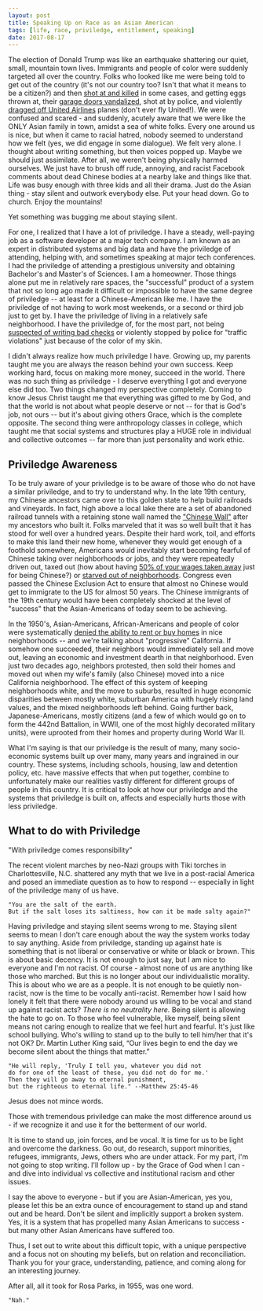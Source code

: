 ```yaml
---
layout: post
title: Speaking Up on Race as an Asian American
tags: [life, race, priviledge, entitlement, speaking]
date: 2017-08-17
---
```


The election of Donald Trump was like an earthquake shattering our quiet, small, mountain town lives.  Immigrants and people of color were suddenly targeted all over the country.  Folks who looked like me were being told to get out of the country (it's not our country too?  Isn't that what it means to be a citizen?) and then [shot at and killed](http://www.cnn.com/2017/03/10/us/indian-immigrants-american-dream/index.html) in some cases, and getting eggs thrown at, their [garage doors vandalized](https://asamnews.com/2017/02/14/asian-american-familys-home-vandalized-with-racist-graffiti/), shot at by police, and violently [dragged off United Airlines](http://www.independent.co.uk/news/world/americas/united-airlines-passenger-dragged-off-flight-3411-asian-china-media-chicago-o-hare-plane-racism-a7677821.html) planes (don't ever fly United!).  We were confused and scared - and suddenly, acutely aware that we were like the ONLY Asian family in town, amidst a sea of white folks.  Every one around us is nice, but when it came to racial hatred, nobody seemed to understand how we felt (yes, we did engage in some dialogue).  We felt very alone.  I thought about writing something, but then voices popped up.  Maybe we should just assimilate.  After all, we weren't being physically harmed ourselves.  We just have to brush off rude, annoying, and racist Facebook comments about dead Chinese bodies at a nearby lake and things like that.  Life was busy enough with three kids and all their drama.  Just do the Asian thing - stay silent and outwork everybody else.  Put your head down.  Go to church.  Enjoy the mountains!

Yet something was bugging me about staying silent.

For one, I realized that I have a lot of priviledge.  I have a steady, well-paying job as a software developer at a major tech company.  I am known as an expert in distributed systems and big data and have the priviledge of attending, helping with, and sometimes speaking at major tech conferences.  I had the priviledge of attending a prestigious university and obtaining Bachelor's and Master's of Sciences.  I am a homeowner.  Those things alone put me in relatively rare spaces, the "successful" product of a system that not so long ago made it difficult or impossible to have the same degree of priviledge -- at least for a Chinese-American like me.  I have the priviledge of not having to work most weekends, or a second or third job just to get by.  I have the priviledge of living in a relatively safe neighborhood.  I have the priviledge of, for the most part, not being [suspected of writing bad checks](https://www.youtube.com/watch?v=GTvU7uUgjUI#action=share) or violently stopped by police for "traffic violations" just because of the color of my skin.

I didn't always realize how much priviledge I have.  Growing up, my parents taught me you are always the reason behind your own success.  Keep working hard, focus on making more money, succeed in the world.  There was no such thing as priviledge - I deserve everything I got and everyone else did too.  Two things changed my perspective completely.  Coming to know Jesus Christ taught me that everything was gifted to me by God, and that the world is not about what people deserve or not -- for that is God's job, not ours -- but it's about giving others Grace, which is the complete opposite.  The second thing were anthropology classes in college, which taught me that social systems and structures play a HUGE role in individual and collective outcomes -- far more than just personality and work ethic.

## Priviledge Awareness

To be truly aware of your priviledge is to be aware of those who do not have a similar priviledge, and to try to understand why.  In the late 19th century, my Chinese ancestors came over to this golden state to help build railroads and vineyards.  In fact, high above a local lake there are a set of abandoned railroad tunnels with a retaining stone wall named the ["Chinese Wall"](http://californiathroughmylens.com/wp-content/uploads/2014/07/Summit-Tunnel-at-Donner-Pass-22.jpg) after my ancestors who built it.  Folks marveled that it was so well built that it has stood for well over a hundred years.  Despite their hard work, toil, and efforts to make this land their new home, whenever they would get enough of a foothold somewhere, Americans would inevitably start becoming fearful of Chinese taking over neighborhoods or jobs, and they were repeatedly driven out, taxed out (how about having [50% of your wages taken away](http://tripsintohistory.com/2013/08/18/california-chinese-and-the-napa-valley-wine-caves/) just for being Chinese?) or [starved out of neighborhoods](https://ww2.kqed.org/bayareabites/2017/07/13/chinese-laborers-built-sonomas-wineries-racist-neighbors-drove-them-out/).  Congress even passed the Chinese Exclusion Act to ensure that almost no Chinese would get to immigrate to the US for almost 50 years.  The Chinese immigrants of the 19th century would have been completely shocked at the level of "success" that the Asian-Americans of today seem to be achieving.

In the 1950's, Asian-Americans, African-Americans and people of color were systematically [denied the ability to rent or buy homes](https://techcrunch.com/2015/01/10/east-of-palo-altos-eden/) in nice neighborhoods -- and we're talking about "progressive" California.  If somehow one succeeded, their neighbors would immediately sell and move out, leaving an economic and investment dearth in that neighborhood.  Even just two decades ago, neighbors protested, then sold their homes and moved out when my wife's family (also Chinese) moved into a nice California neighborhood.  The effect of this system of keeping neighborhoods white, and the move to suburbs, resulted in huge economic disparities between mostly white, suburban America with hugely rising land values, and the mixed neighborhoods left behind.  Going further back, Japanese-Americans, mostly citizens (and a few of which would go on to form the 442nd Battalion, in WWII, one of the most highly decorated military units), were uprooted from their homes and property during World War II. 

What I'm saying is that our priviledge is the result of many, many socio-economic systems built up over many, many years and ingrained in our country.  These systems, including schools, housing, law and detention policy, etc. have massive effects that when put together, combine to unfortunately make our realities vastly different for different groups of people in this country.  It is critical to look at how our priviledge and the systems that priviledge is built on, affects and especially hurts those with less priviledge.

## What to do with Priviledge

"With priviledge comes responsibility"

The recent violent marches by neo-Nazi groups with Tiki torches in Charlottesville, N.C. shattered any myth that we live in a post-racial America and posed an immediate question as to how to respond -- especially in light of the priviledge many of us have.  

    "You are the salt of the earth.  
    But if the salt loses its saltiness, how can it be made salty again?"

Having priviledge and staying silent seems wrong to me.  Staying silent seems to mean I don't care enough about the way the system works today to say anything.  Aside from priviledge, standing up against hate is something that is not liberal or conservative or white or black or brown.  This is about basic decency.  It is not enough to just say, but I am nice to everyone and I'm not racist.  Of course - almost none of us are anything like those who marched.  But this is no longer about our individualistic morality.  This is about who we are as a people.  It is not enough to be quietly non-racist, now is the time to be vocally anti-racist.  Remember how I said how lonely it felt that there were nobody around us willing to be vocal and stand up against racist acts?  *There is no neutrality here.*  Being silent is allowing the hate to go on.  To those who feel vulnerable, like myself, being silent means not caring enough to realize that we feel hurt and fearful.  It's just like school bullying.  Who's willing to stand up to the bully to tell him/her that it's not OK?  Dr. Martin Luther King said, “Our lives begin to end the day we become silent about the things that matter.”

    "He will reply, 'Truly I tell you, whatever you did not 
    do for one of the least of these, you did not do for me.'  
    Then they will go away to eternal punishment, 
    but the righteous to eternal life." --Matthew 25:45-46

Jesus does not mince words.  

Those with tremendous priviledge can make the most difference around us - if we recognize it and use it for the betterment of our world.

It is time to stand up, join forces, and be vocal.  It is time for us to be light and overcome the darkness.  Go out, do research, support minorities, refugees, immigrants, Jews, others who are under attack.  For my part, I'm not going to stop writing.  I'll follow up - by the Grace of God when I can - and dive into individual vs collective and institutional racism and other issues.

I say the above to everyone - but if you are Asian-American, yes you, please let this be an extra ounce of encouragement to stand up and stand out and be heard.  Don't be silent and implicitly support a broken system.  Yes, it is a system that has propelled many Asian Americans to success - but many other Asian Americans have suffered too.  

Thus, I set out to write about this difficult topic, with a unique perspective and a focus not on shouting my beliefs, but on relation and reconciliation.  Thank you for your grace, understanding, patience, and coming along for an interesting journey.

After all, all it took for Rosa Parks, in 1955, was one word.

    "Nah."

